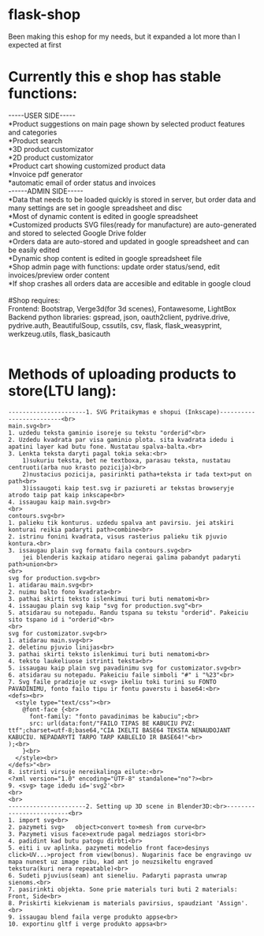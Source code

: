 # flask-shop<br>
Been making this eshop for my needs, but it expanded a lot more than I expected at first<br>
# Currently this e shop has stable functions:<br>
-----USER SIDE-----<br>
*Product suggestions on main page shown by selected product features and categories<br>
*Product search<br>
*3D product customizator<br>
*2D product customizator<br>
*Product cart showing customized product data<br>
*Invoice pdf generator<br>
*automatic email of order status and invoices<br>
------ADMIN SIDE-----<br>
*Data that needs to be loaded quickly is stored in server, but order data and many settings are set in google spreadsheet and disc<br>
*Most of dynamic content is edited in google spreadsheet<br>
*Customized products SVG files(ready for manufacture) are auto-generated and stored to selected Google Drive folder<br>
*Orders data are auto-stored and updated in google spreadsheet and can be easily edited<br>
*Dynamic shop content is edited in google spreadsheet file<br>
*Shop admin page with functions: update order status/send, edit invoices/preview order content<br>
*If shop crashes all orders data are accesible and editable in google cloud<br>
<br>
#Shop requires:<br>
Frontend: Bootstrap, Verge3d(for 3d scenes), Fontawesome, LightBox<br>
Backend python libraries: gspread, json, oauth2client, pydrive.drive, pydrive.auth, BeautifulSoup, cssutils, csv, flask, flask_weasyprint, werkzeug.utils, flask_basicauth<br>
<br>

# Methods of uploading products to store(LTU lang):
```
----------------------1. SVG Pritaikymas e shopui (Inkscape)-------------------------<br>
main.svg<br>
1. uzdedu teksta gaminio isoreje su tekstu "orderid"<br>
2. Uzdedu kvadrata par visa gaminio plota. sita kvadrata idedu i apatini layer kad butu fone. Nustatau spalva-balta.<br>
3. Lenkta teksta daryti pagal tokia seka:<br>
	1)sukuriu teksta, bet ne textboxa, parasau teksta, nustatau centruoti(arba nuo krasto pozicija)<br>
	2)nustacius pozicija, pasirinkti patha+teksta ir tada text>put on path<br>
	3)issaugoti kaip test.svg ir paziureti ar tekstas browseryje atrodo taip pat kaip inkscape<br>
4. issaugau kaip main.svg<br>
<br>
contours.svg<br>
1. palieku tik konturus. uzdedu spalva ant pavirsiu. jei atskiri konturai reikia padaryti path>combine<br>
2. istrinu fonini kvadrata, visus rasterius palieku tik pjuvio kontura.<br>
3. issaugau plain svg formatu faila contours.svg<br>
	jei blenderis kazkaip atidaro negerai galima pabandyt padaryti path>union<br>
<br>
svg for production.svg<br>
1. atidarau main.svg<br>
2. nuimu balto fono kvadrata<br>
3. pathai skirti teksto islenkimui turi buti nematomi<br>
4. issaugau plain svg kaip "svg for production.svg"<br>
5. atsidarau su notepadu. Randu tspana su tekstu "orderid". Pakeiciu sito tspano id i "orderid"<br>
<br>
svg for customizator.svg<br>
1. atidarau main.svg<br>
2. deletinu pjuvio linijas<br>
3. pathai skirti teksto islenkimui turi buti nematomi<br>
4. teksto laukeliuose istrinti teksta<br>
5. issaugau kaip plain svg pavadinimu svg for customizator.svg<br>
6. atsidarau su notepadu. Pakeiciu faile simboli "#" i "%23"<br>
7. Svg faile pradzioje uz <svg> ikeliu toki turini su FONTO PAVADINIMU, fonto failo tipu ir fontu paverstu i base64:<br>
<defs><br>
  <style type="text/css"><br>
    @font-face {<br>
      font-family: "fonto pavadinimas be kabuciu";<br>
      src: url(data:font/"FAILO TIPAS BE KABUCIU PVZ: ttf";charset=utf-8;base64,"CIA IKELTI BASE64 TEKSTA NENAUDOJANT KABUCIU. NEPADARYTI TARPO TARP KABLELIO IR BASE64!"<br>
);<br>
    }<br>
  </style><br>
</defs>"<br>
8. istrinti virsuje nereikalinga eilute:<br>
<?xml version="1.0" encoding="UTF-8" standalone="no"?><br>
9. <svg> tage idedu id='svg2'<br>
<br>
<br>
----------------------2. Setting up 3D scene in Blender3D:<br>-------------------------<br>
1. import svg<br>
2. pazymeti svg>   object>convert to>mesh from curve<br>
3. Pazymeti visus face>extrude pagal medziagos stori<br>
4. padidint kad butu patogu dirbti<br>
5. eiti i uv aplinka. pazymeti modelio front face>desinys click>UV...>project from view(bonus). Nugarinis face be engravingo uv mapa nunest uz image ribu, kad ant jo neuzsikeltu engraved tekstura(kuri nera repeatable)<br>
6. Sudeti pjuvius(seam) ant sieneliu. Padaryti paprasta unwrap sienoms.<br>
7. pasirinkti objekta. Sone prie materials turi buti 2 materials: Front, Side<br>
8. Priskirti kiekvienam is materials pavirsius, spaudziant 'Assign'. <br>
9. issaugau blend faila verge produkto appse<br>
10. exportinu gltf i verge produkto appsa<br>
```
